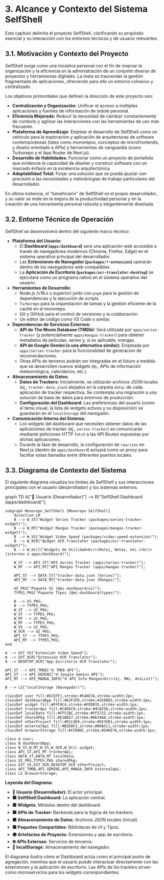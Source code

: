# 3. Alcance y Contexto del Sistema SelfShell

Este capítulo delimita el proyecto SelfShell, clarificando su propósito esencial y su interacción con los entornos técnicos y de usuario relevantes.

## 3.1. Motivación y Contexto del Proyecto

SelfShell surge como una iniciativa personal con el fin de mejorar la organización y la eficiencia en la administración de un conjunto diverso de proyectos y herramientas digitales. La meta es trascender la gestión fragmentada de aplicaciones, ofreciendo para ello un entorno cohesivo y centralizado.

Los objetivos primordiales que definen la dirección de este proyecto son:

* **Centralización y Organización:** Unificar el acceso a múltiples aplicaciones y fuentes de información de índole personal.
* **Eficiencia Mejorada:** Reducir la necesidad de cambiar constantemente de contexto y agilizar las interacciones con las herramientas de uso más frecuente.
* **Plataforma de Aprendizaje:** Emplear el desarrollo de SelfShell como un vehículo para la exploración y aplicación de arquitecturas de software contemporáneas (tales como monorepos, conceptos de microfrontends, y diseño orientado a APIs) y herramientas de vanguardia (como Turborepo y el App Router de Next.js).
* **Desarrollo de Habilidades:** Funcionar como un proyecto de portafolio que evidencie la capacidad de diseñar y construir software con un marcado énfasis en la excelencia arquitectónica.
* **Adaptabilidad Total:** Forjar una solución que se pueda ajustar con precisión a las necesidades y metodologías de trabajo particulares del desarrollador.

En última instancia, el "beneficiario" de SelfShell es el propio desarrollador, y su valor se mide en la mejora de la productividad personal y en la creación de una herramienta personal robusta y elegantemente diseñada.

## 3.2. Entorno Técnico de Operación

SelfShell se desenvolverá dentro del siguiente marco técnico:

* **Plataforma del Usuario:**
    * El **Dashboard (`apps/dashboard`)** será una aplicación web accesible a través de navegadores modernos (Chrome, Firefox, Edge) en el sistema operativo principal del desarrollador.
    * Las **Extensiones de Navegador (`packages/*-extension`)** operarán dentro de los navegadores web compatibles.
    * La **Aplicación de Escritorio (`packages/ocr-translator-desktop`)** se ejecutará como un programa nativo en el sistema operativo del usuario.
* **Herramientas de Desarrollo:**
    * Node.js (v18.x o superior) junto con `pnpm` para la gestión de dependencias y la ejecución de scripts.
    * `Turborepo` para la orquestación de tareas y la gestión eficiente de la caché en el monorepo.
    * Git y GitHub para el control de versiones y la colaboración.
    * Un editor de código como VS Code o similar.
* **Dependencias de Servicios Externos:**
    * **API de The Movie Database (TMDb):** Será utilizada por `apps/series-tracker` (y potencialmente `apps/mangas-tracker`) para obtener metadatos de películas, series y, si es aplicable, mangas.
    * **API de Google Gemini (o una alternativa similar):** Empleada por `apps/series-tracker` para la funcionalidad de generación de recomendaciones.
    * Otras APIs de terceros podrán ser integradas en el futuro a medida que se desarrollen nuevos widgets (ej., APIs de información meteorológica, calendarios, etc.).
* **Almacenamiento de Datos:**
    * **Datos de Trackers:** Inicialmente, se utilizarán archivos JSON locales (ej., `tracker-data.json`) alojados en la carpeta `data/` de cada aplicación de tracker respectiva. Se contempla una migración a una solución de base de datos para entornos de producción.
    * **Configuración del Dashboard:** Las preferencias del usuario (como el tema visual, la lista de widgets activos y su disposición) se guardarán en el `localStorage` del navegador.
* **Comunicación Interna del Sistema:**
    * Los widgets del dashboard que necesiten obtener datos de las aplicaciones de tracker (ej., `series-tracker`) se comunicarán mediante peticiones HTTP `fetch` a las API Routes expuestas por dichas aplicaciones.
    * Durante la fase de desarrollo, la configuración de `rewrites` en Next.js (dentro de `apps/dashboard`) actuará como un proxy para facilitar estas llamadas entre diferentes puertos locales.

## 3.3. Diagrama de Contexto del Sistema

El siguiente diagrama visualiza los límites de SelfShell y sus interacciones principales con el usuario (desarrollador) y los sistemas externos.

<div class="mermaid">
graph TD
    A["👤 Usuario (Desarrollador)"] --> B{"SelfShell Dashboard (apps/dashboard)"};

    subgraph Monorepo_SelfShell [Monorepo SelfShell]
        direction LR
        B --> W_ST["Widget Series Tracker (packages/series-tracker-widget)"];
        B --> W_MT["Widget Mangas Tracker (packages/mangas-tracker-widget)"];
        B --> W_VS["Widget Video Speed (packages/video-speed-extension)"];
        B --> W_OCR["Widget OCR Translator (packages/ocr-translator-widget)"];
        B --> W_Util["Widgets de Utilidad<br/>(Reloj, Notas, etc.)<br/>(internos a apps/dashboard)"];

        W_ST --> API_ST["API Series Tracker (apps/series-tracker)"];
        W_MT --> API_MT["API Mangas Tracker (apps/mangas-tracker)"];

        API_ST --> DATA_ST["tracker-data.json (Series)"];
        API_MT --> DATA_MT["tracker-data.json (Mangas)"];

        UI_PKG["Paquete UI (@mi-dashboard/ui)"];
        TYPES_PKG["Paquete Tipos (@mi-dashboard/types)"];
        
        B --> UI_PKG;
        B --> TYPES_PKG;
        W_ST --> UI_PKG;
        W_ST --> TYPES_PKG;
        W_MT --> UI_PKG;
        W_MT --> TYPES_PKG;
        W_VS --> UI_PKG;
        W_OCR --> UI_PKG;
        API_ST --> TYPES_PKG;
        API_MT --> TYPES_PKG;
    end

    A --> EXT_VS["Extensión Video Speed"];
    A --> EXT_OCR["Extensión OCR Translator"];
    A --> DESKTOP_OCR["App Escritorio OCR Translator"];
    
    API_ST --> API_TMDB["🌐 TMDb API"];
    API_ST --> API_GEMINI["🌐 Google Gemini API"];
    API_MT --> API_MANGA_INFO["🌐 API Info Mangas<br/>(ej. MAL, AniList)"];

    B --> LS["localStorage (Navegador)"];

    classDef user fill:#ECEFF1,stroke:#546E7A,stroke-width:2px;
    classDef dashboardApp fill:#E3F2FD,stroke:#1E88E5,stroke-width:2px;
    classDef widget fill:#FFF9C4,stroke:#FDD835,stroke-width:1px;
    classDef trackerApi fill:#C8E6C9,stroke:#4CAF50,stroke-width:1px;
    classDef localData fill:#FFCCBC,stroke:#FF5722,stroke-width:1px;
    classDef sharedPkg fill:#E1BEE7,stroke:#8E24AA,stroke-width:1px;
    classDef otherProject fill:#D1C4E9,stroke:#5E35B1,stroke-width:1px;
    classDef externalApi fill:#B2EBF2,stroke:#00ACC1,stroke-width:1px;
    classDef browserStorage fill:#CFD8DC,stroke:#546E7A,stroke-width:1px;

    class A user;
    class B dashboardApp;
    class W_ST,W_MT,W_VS,W_OCR,W_Util widget;
    class API_ST,API_MT trackerApi;
    class DATA_ST,DATA_MT localData;
    class UI_PKG,TYPES_PKG sharedPkg;
    class EXT_VS,EXT_OCR,DESKTOP_OCR otherProject;
    class API_TMDB,API_GEMINI,API_MANGA_INFO externalApi;
    class LS browserStorage;
</div>

**Leyenda del Diagrama:**

* **👤 Usuario (Desarrollador):** El actor principal.
* **🟦 SelfShell Dashboard:** La aplicación central.
* **🟨 Widgets:** Módulos dentro del dashboard.
* **🟩 APIs de Tracker:** Backends para la lógica de los trackers.
* **🟧 Almacenamiento de Datos:** Archivos JSON locales (inicial).
* **🟪 Paquetes Compartidos:** Bibliotecas de UI y Tipos.
* **🟣 Artefactos de Proyecto:** Extensiones y app de escritorio.
* **🌐 APIs Externas:** Servicios de terceros.
* **🔘 localStorage:** Almacenamiento del navegador.

El diagrama ilustra cómo el Dashboard actúa como el principal punto de agregación, mientras que el usuario puede interactuar directamente con las extensiones y la aplicación de escritorio. Las APIs de los trackers sirven como microservicios para los widgets correspondientes.

<script type="module">
  import mermaid from 'https://cdn.jsdelivr.net/npm/mermaid@10/dist/mermaid.esm.min.mjs';
  mermaid.initialize({ startOnLoad: true });
</script>
